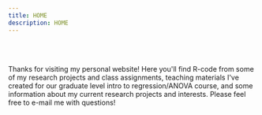 ```yaml
---
title: HOME
description: HOME
---
```


<br><br>

Thanks for visiting my personal website! Here you'll find R-code from some of my research projects and class assignments, teaching materials I've created for our graduate level intro to regression/ANOVA course, and some information about my current research projects and interests. Please feel free to e-mail me with questions!





